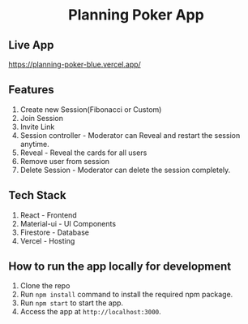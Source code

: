 
<h1 align="center">Planning Poker App</h1>

## Live App

https://planning-poker-blue.vercel.app/

## Features

1. Create new Session(Fibonacci or Custom)
2. Join Session
3. Invite Link
4. Session controller - Moderator can Reveal and restart the session anytime.
5. Reveal - Reveal the cards for all users
7. Remove user from session
8. Delete Session - Moderator can delete the session completely.

## Tech Stack

1. React - Frontend
2. Material-ui - UI Components
3. Firestore - Database
4. Vercel - Hosting

## How to run the app locally for development

1. Clone the repo
2. Run `npm install` command to install the required npm package.
3. Run `npm start` to start the app.
4. Access the app at `http://localhost:3000`.
